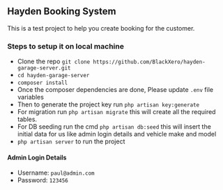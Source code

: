 ## Hayden Booking System

This is a test project to help you create booking for the customer.

### Steps to setup it on local machine

- Clone the repo `git clone https://github.com/BlackXero/hayden-garage-server.git`
- `cd hayden-garage-server`
- `composer install`
- Once the composer dependencies are done, Please update `.env` file variables
- Then to generate the project key run `php artisan key:generate`
- For migration run `php artisan migrate` this will create all the required tables.
- For DB seeding run the cmd `php artisan db:seed` this will insert the initial data for us like admin login details and vehicle make and model
- `php artisan server` to run the project


#### Admin Login Details

- Username: `paul@admin.com`
- Password: `123456`
